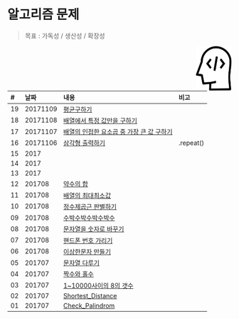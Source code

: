 # 알고리즘 문제
> 목표 : 가독성 / 생산성 / 확장성

<img src="./img.svg" alt="" align="right" width="80" height="100">

| #   | 날짜     | 내용     |  비고 |
| :-- | :------- | :--------------------  | :------- |
| 19 | 20171109 |[평균구하기](/19_평균구하기.js) |  |
| 18 | 20171108 |[배열에서 특정 값만을 구하기](/18_배열에서_특정_값만을_구하기.js) |||
| 17 | 20171107 |[배열의 인접한 요소곱 중 가장 큰 값 구하기](/17_배열의_인접한_요소곱_중_가장_큰_값_구하기.js) | | |
| 16 | 20171106 |[삼각형 출력하기](/16_삼각형_출력하기.js) | .repeat() | |
| 15 | 2017 | |||
| 14 | 2017 | |||
| 13 | 2017 | |||
| 12 | 201708 |[약수의 합](/12_약수의_합.js) |||
| 11 | 201708 |[배열의 최대최소값](/11_배열의_최대최소값_구하기.js) |||
| 10 | 201708 |[정수제곱근 판별하기](/10_정수제곱근_판별하기.js) |||
| 09 | 201708 |[수박수박수박수박수](/09_수박수박수박수박수.js) |||
| 08 | 201708 |[문자열을 숫자로 바꾸기](/08_문자열을_숫자로_바꾸기.js) |||
| 07 | 201708 |[핸드폰 번호 가리기](/07_핸드폰_번호_가리기.js) |||
| 06 | 201708 |[이상한문자 만들기](/06_이상한문자_만들기.js) |||
| 05 | 201707 |[문자열 다루기](/05_문자열_다루기.js) |||
| 04 | 201707 |[짝수와 홀수](/04_짝수와_홀수.js) |||
| 03 | 201707 |[1~10000사이의 8의 갯수](/03_numberEight.js) |||
| 02 | 201707 |[Shortest_Distance](/02_Shortest_Distance.js) |||
| 01 | 201707 |[Check_Palindrom](/01_Check_Palindrom.js) |||
